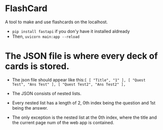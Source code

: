 # FlashCard
A tool to make and use flashcards on the localhost.

* ```pip install fastapi``` if you don'y have it installed aldready
* Then, ```uvicorn main:app --reload```

# The JSON file is where every deck of cards is stored.
* The json file should appear like this:```[
    [
        "Title",
        "1"
    ],
    [
        "Quest Test",
        "Ans Test"
    ],
    [
        "Quest Test2",
        "Ans Test2"
    ],```

* The JSON consists of nested lists.
* Every nested list has a length of 2, 0th index being the question and 1st being the answer.
* The only exception is the nested list at the 0th index, where the title and the current page num of the web app is contained.
